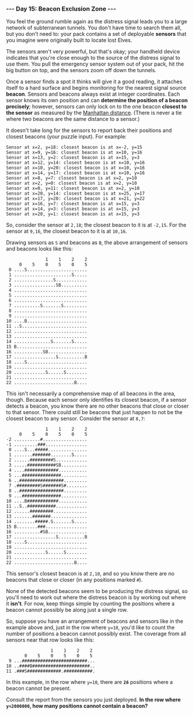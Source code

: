 ### --- Day 15: Beacon Exclusion Zone ---

You feel the ground rumble again as the distress signal leads you to a
large network of subterranean tunnels. You don't have time to search them
all, but you don't need to: your pack contains a set of deployable **sensors**
that you imagine were originally built to locate lost Elves.

The sensors aren't very powerful, but that's okay; your handheld device
indicates that you're close enough to the source of the distress signal to
use them. You pull the emergency sensor system out of your pack, hit the
big button on top, and the sensors zoom off down the tunnels.

Once a sensor finds a spot it thinks will give it a good reading, it
attaches itself to a hard surface and begins monitoring for the nearest
signal source **beacon**. Sensors and beacons always exist at integer
coordinates. Each sensor knows its own position and can **determine the
position of a beacon precisely**; however, sensors can only lock on to the
one beacon **closest to the sensor** as measured by the [Manhattan distance](https://en.wikipedia.org/wiki/Taxicab_geometry).
(There is never a tie where two beacons are the same distance to a sensor.)

It doesn't take long for the sensors to report back their positions and
closest beacons (your puzzle input). For example:

```
Sensor at x=2, y=18: closest beacon is at x=-2, y=15
Sensor at x=9, y=16: closest beacon is at x=10, y=16
Sensor at x=13, y=2: closest beacon is at x=15, y=3
Sensor at x=12, y=14: closest beacon is at x=10, y=16
Sensor at x=10, y=20: closest beacon is at x=10, y=16
Sensor at x=14, y=17: closest beacon is at x=10, y=16
Sensor at x=8, y=7: closest beacon is at x=2, y=10
Sensor at x=2, y=0: closest beacon is at x=2, y=10
Sensor at x=0, y=11: closest beacon is at x=2, y=10
Sensor at x=20, y=14: closest beacon is at x=25, y=17
Sensor at x=17, y=20: closest beacon is at x=21, y=22
Sensor at x=16, y=7: closest beacon is at x=15, y=3
Sensor at x=14, y=3: closest beacon is at x=15, y=3
Sensor at x=20, y=1: closest beacon is at x=15, y=3
```

So, consider the sensor at `2,18`; the closest beacon to it is at `-2,15`. For
the sensor at `9,16`, the closest beacon to it is at `10,16`.

Drawing sensors as `S` and beacons as `B`, the above arrangement of sensors and
beacons looks like this:

```
               1    1    2    2
     0    5    0    5    0    5
 0 ....S.......................
 1 ......................S.....
 2 ...............S............
 3 ................SB..........
 4 ............................
 5 ............................
 6 ............................
 7 ..........S.......S.........
 8 ............................
 9 ............................
10 ....B.......................
11 ..S.........................
12 ............................
13 ............................
14 ..............S.......S.....
15 B...........................
16 ...........SB...............
17 ................S..........B
18 ....S.......................
19 ............................
20 ............S......S........
21 ............................
22 .......................B....
```

This isn't necessarily a comprehensive map of all beacons in the area,
though. Because each sensor only identifies its closest beacon, if a sensor
detects a beacon, you know there are no other beacons that close or closer
to that sensor. There could still be beacons that just happen to not be the
closest beacon to any sensor. Consider the sensor at `8,7`:

```
               1    1    2    2
     0    5    0    5    0    5
-2 ..........#.................
-1 .........###................
 0 ....S...#####...............
 1 .......#######........S.....
 2 ......#########S............
 3 .....###########SB..........
 4 ....#############...........
 5 ...###############..........
 6 ..#################.........
 7 .#########S#######S#........
 8 ..#################.........
 9 ...###############..........
10 ....B############...........
11 ..S..###########............
12 ......#########.............
13 .......#######..............
14 ........#####.S.......S.....
15 B........###................
16 ..........#SB...............
17 ................S..........B
18 ....S.......................
19 ............................
20 ............S......S........
21 ............................
22 .......................B....
```

This sensor's closest beacon is at `2,10`, and so you know there are no
beacons that close or closer (in any positions marked `#`).

None of the detected beacons seem to be producing the distress signal, so
you'll need to work out where the distress beacon is by working out where
it **isn't**. For now, keep things simple by counting the positions where a
beacon cannot possibly be along just a single row.

So, suppose you have an arrangement of beacons and sensors like in the
example above and, just in the row where `y=10`, you'd like to count the
number of positions a beacon cannot possibly exist. The coverage from all
sensors near that row looks like this:

```
                 1    1    2    2
       0    5    0    5    0    5
 9 ...#########################...
10 ..####B######################..
11 .###S#############.###########.
```

In this example, in the row where `y=10`, there are **`26`** positions where a
beacon cannot be present.

Consult the report from the sensors you just deployed. **In the row where
`y=2000000`, how many positions cannot contain a beacon?**
